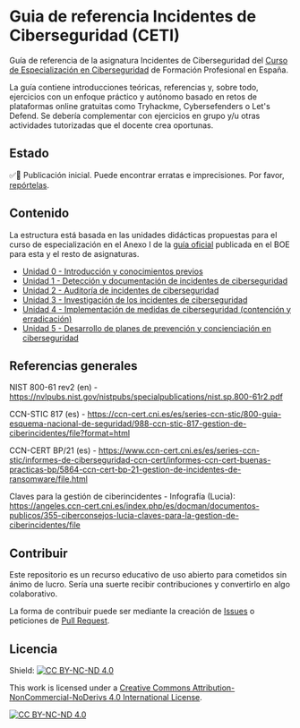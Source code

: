# Guia de referencia Incidentes de Ciberseguridad (CETI)

Guía de referencia de la asignatura Incidentes de Ciberseguridad del [Curso de Especialización en Ciberseguridad](https://todofp.es/que-estudiar/familias-profesionales/informatica-comunicaciones/ce-ciberseguridad-entornos-tecnologias-informacion.html) de Formación Profesional en España.

La guía contiene introducciones teóricas, referencias y, sobre todo, ejercicios con un enfoque práctico y autónomo basado en retos de plataformas online gratuitas como Tryhackme, Cybersefenders o Let's Defend. Se debería complementar con ejercicios en grupo y/u otras actividades tutorizadas que el docente crea oportunas.

## Estado

✅🔬 Publicación inicial. Puede encontrar erratas e imprecisiones. Por favor, [repórtelas](https://github.com/mor88888888/ceti-ics/issues).

## Contenido

La estructura está basada en las unidades didácticas propuestas para el curso de especialización en el Anexo I de la [guía oficial](https://www.boe.es/eli/es/rd/2020/04/07/479) publicada en el BOE para esta y el resto de asignaturas.

- [Unidad 0 - Introducción y conocimientos previos](/U0%20-%20Introduccion)
- [Unidad 1 - Detección y documentación de incidentes de ciberseguridad](/U1%20-%20Deteccion)
- [Unidad 2 - Auditoría de incidentes de ciberseguridad](/U2%20-%20Auditoria)
- [Unidad 3 - Investigación de los incidentes de ciberseguridad](/U3%20-%20Investigacion)
- [Unidad 4 - Implementación de medidas de ciberseguridad (contención y erradicación)](/U4%20-%20Medidas)
- [Unidad 5 - Desarrollo de planes de prevención y concienciación en ciberseguridad](/U5%20-%20Concienciacion)

## Referencias generales

NIST 800-61 rev2 (en) - https://nvlpubs.nist.gov/nistpubs/specialpublications/nist.sp.800-61r2.pdf

CCN-STIC 817 (es) - https://ccn-cert.cni.es/es/series-ccn-stic/800-guia-esquema-nacional-de-seguridad/988-ccn-stic-817-gestion-de-ciberincidentes/file?format=html

CCN-CERT BP/21 (es) - https://www.ccn-cert.cni.es/es/series-ccn-stic/informes-de-ciberseguridad-ccn-cert/informes-ccn-cert-buenas-practicas-bp/5864-ccn-cert-bp-21-gestion-de-incidentes-de-ransomware/file.html

Claves para la gestión de ciberincidentes - Infografía (Lucia): https://angeles.ccn-cert.cni.es/index.php/es/docman/documentos-publicos/355-ciberconsejos-lucia-claves-para-la-gestion-de-ciberincidentes/file

## Contribuir

Este repositorio es un recurso educativo de uso abierto para cometidos sin ánimo de lucro. Sería una suerte recibir contribuciones y convertirlo en algo colaborativo.

La forma de contribuir puede ser mediante la creación de [Issues](https://github.com/mor88888888/ceti-ics/issues) o peticiones de [Pull Request](https://github.com/mor88888888/ceti-ics/pulls).

## Licencia

Shield: [![CC BY-NC-ND 4.0][cc-by-nc-nd-shield]][cc-by-nc-nd]

This work is licensed under a
[Creative Commons Attribution-NonCommercial-NoDerivs 4.0 International License][cc-by-nc-nd].

[![CC BY-NC-ND 4.0][cc-by-nc-nd-image]][cc-by-nc-nd]

[cc-by-nc-nd]: http://creativecommons.org/licenses/by-nc-nd/4.0/
[cc-by-nc-nd-image]: https://licensebuttons.net/l/by-nc-nd/4.0/88x31.png
[cc-by-nc-nd-shield]: https://img.shields.io/badge/License-CC%20BY--NC--ND%204.0-lightgrey.svg
